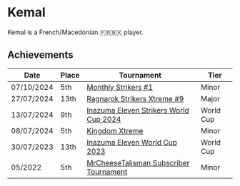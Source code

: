 # Kemal

Kemal is a French/Macedonian :fr::macedonia: player.

## Achievements

|Date|Place|Tournament|Tier|
|-|-|-|-|
| 07/10/2024 | 5th | [Monthly Strikers #1](../../tournaments/monthly/monthly1.md) | Minor |
| 27/07/2024 | 13th | [Ragnarok Strikers Xtreme #9](../../tournaments/ragna/ragnax9.md) | Major |
| 13/07/2024 | 9th | [Inazuma Eleven Strikers World Cup 2024](../../tournaments/worldcup24.md) | World Cup |
| 08/07/2024 | 5th | [Kingdom Xtreme](../../tournaments/misc/kingdom.md) | Minor |
| 30/07/2023 | 13th | [Inazuma Eleven World Cup 2023](../../tournaments/worldcup23.md) | World Cup |
| 05/2022 | 5th | [MrCheeseTalisman Subscriber Tournament](../../tournaments/misc/cheesesub.md) | Minor |